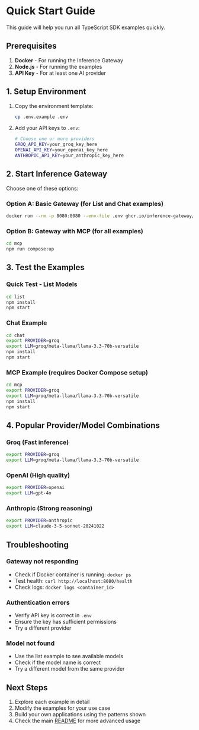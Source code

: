 # Quick Start Guide

This guide will help you run all TypeScript SDK examples quickly.

## Prerequisites

1. **Docker** - For running the Inference Gateway
2. **Node.js** - For running the examples
3. **API Key** - For at least one AI provider

## 1. Setup Environment

1. Copy the environment template:

   ```bash
   cp .env.example .env
   ```

2. Add your API keys to `.env`:
   ```bash
   # Choose one or more providers
   GROQ_API_KEY=your_groq_key_here
   OPENAI_API_KEY=your_openai_key_here
   ANTHROPIC_API_KEY=your_anthropic_key_here
   ```

## 2. Start Inference Gateway

Choose one of these options:

### Option A: Basic Gateway (for List and Chat examples)

```bash
docker run --rm -p 8080:8080 --env-file .env ghcr.io/inference-gateway/inference-gateway:latest
```

### Option B: Gateway with MCP (for all examples)

```bash
cd mcp
npm run compose:up
```

## 3. Test the Examples

### Quick Test - List Models

```bash
cd list
npm install
npm start
```

### Chat Example

```bash
cd chat
export PROVIDER=groq
export LLM=groq/meta-llama/llama-3.3-70b-versatile
npm install
npm start
```

### MCP Example (requires Docker Compose setup)

```bash
cd mcp
export PROVIDER=groq
export LLM=groq/meta-llama/llama-3.3-70b-versatile
npm install
npm start
```

## 4. Popular Provider/Model Combinations

### Groq (Fast inference)

```bash
export PROVIDER=groq
export LLM=groq/meta-llama/llama-3.3-70b-versatile
```

### OpenAI (High quality)

```bash
export PROVIDER=openai
export LLM=gpt-4o
```

### Anthropic (Strong reasoning)

```bash
export PROVIDER=anthropic
export LLM=claude-3-5-sonnet-20241022
```

## Troubleshooting

### Gateway not responding

- Check if Docker container is running: `docker ps`
- Test health: `curl http://localhost:8080/health`
- Check logs: `docker logs <container_id>`

### Authentication errors

- Verify API key is correct in `.env`
- Ensure the key has sufficient permissions
- Try a different provider

### Model not found

- Use the list example to see available models
- Check if the model name is correct
- Try a different model from the same provider

## Next Steps

1. Explore each example in detail
2. Modify the examples for your use case
3. Build your own applications using the patterns shown
4. Check the main [README](../README.md) for more advanced usage

